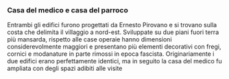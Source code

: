 ### Casa del medico e casa del parroco
Entrambi gli edifici furono progettati da Ernesto Pirovano e si trovano sulla costa che delimita il villaggio a
nord-est. Sviluppate su due piani fuori terra più mansarda, rispetto alle case operaie hanno dimensioni
considerevolmente maggiori e presentano più elementi decorativi con fregi, cornici e modanature in parte
rimossi in epoca fascista. Originariamente i due edifici erano perfettamente identici, ma in seguito la casa
del medico fu ampliata con degli spazi adibiti alle visite